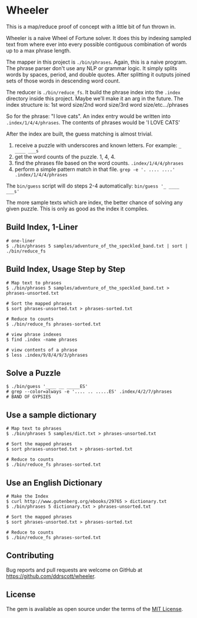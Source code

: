 # Wheeler

This is a map/reduce proof of concept with a little bit of fun thrown in. 

Wheeler is a naive Wheel of Fortune solver. It does this by indexing sampled
text from where ever into every possible contiguous combination of words up
to a max phrase length.

The mapper in this project is `./bin/phrases`. Again, this is a naive program.
The phrase parser don't use any NLP or grammar logic. It simply splits words
by spaces, period, and double quotes. After splitting it outputs joined sets
of those words in descending word count.

The reducer is `./bin/reduce_fs`. It build the phrase index into the `.index`
directory inside this project. Maybe we'll make it an arg in the future.
The index structure is:
  1st word size/2nd word size/3rd word size/etc.../phrases

So for the phrase: "I love cats". An index entry would be written into
`.index/1/4/4/phrases`. The contents of phrases would be 'I LOVE CATS'

After the index are built, the guess matching is almost trivial.

1. receive a puzzle with underscores and known letters. For example: `_ ____ ___s`
2. get the word counts of the puzzle. 1, 4, 4.
3. find the phrases file based on the word counts. `.index/1/4/4/phrases`
4. perform a simple pattern match in that file. `grep -e '. .... ....' .index/1/4/4/phrases`

The `bin/guess` script will do steps 2-4 automatically: `bin/guess '_ ____ ___s'`

The more sample texts which are index, the better chance of solving any given
puzzle. This is only as good as the index it compiles.

## Build Index, 1-Liner

    # one-liner
    $ ./bin/phrases 5 samples/adventure_of_the_speckled_band.txt | sort | ./bin/reduce_fs
    
## Build Index, Usage Step by Step

    # Map text to phrases
    $ ./bin/phrases 5 samples/adventure_of_the_speckled_band.txt > phrases-unsorted.txt
    
    # Sort the mapped phrases
    $ sort phrases-unsorted.txt > phrases-sorted.txt
     
    # Reduce to counts
    $ ./bin/reduce_fs phrases-sorted.txt
    
    # view phrase indexes
    $ find .index -name phrases
    
    # view contents of a phrase
    $ less .index/9/8/4/9/3/phrases

## Solve a Puzzle

    $ ./bin/guess '____ __ _____ES'
    # grep --color=always -e '.... .. .....ES' .index/4/2/7/phrases
    # BAND OF GYPSIES

## Use a sample dictionary
    # Map text to phrases
    $ ./bin/phrases 5 samples/dict.txt > phrases-unsorted.txt
    
    # Sort the mapped phrases
    $ sort phrases-unsorted.txt > phrases-sorted.txt
     
    # Reduce to counts
    $ ./bin/reduce_fs phrases-sorted.txt

## Use an English Dictionary
    
    # Make the Index
    $ curl http://www.gutenberg.org/ebooks/29765 > dictionary.txt
    $ ./bin/phrases 5 dictionary.txt > phrases-unsorted.txt
    
    # Sort the mapped phrases
    $ sort phrases-unsorted.txt > phrases-sorted.txt
     
    # Reduce to counts
    $ ./bin/reduce_fs phrases-sorted.txt
    

## Contributing

Bug reports and pull requests are welcome on GitHub at https://github.com/ddrscott/wheeler.


## License

The gem is available as open source under the terms of the [MIT License](http://opensource.org/licenses/MIT).

